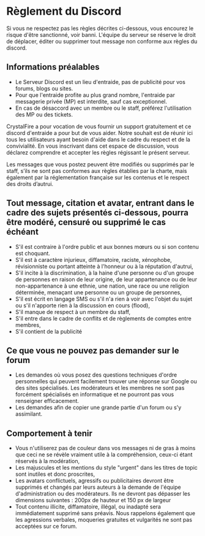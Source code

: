 # Règlement du Discord

Si vous ne respectez pas les règles décrites ci-dessous, vous encourez le risque d'être sanctionné, voir banni.
L'équipe du serveur se réserve le droit de déplacer, éditer ou supprimer tout message non conforme aux règles du discord.

## Informations préalables

- Le Serveur Discord est un lieu d'entraide, pas de publicité pour vos forums, blogs ou sites.
- Pour que l'entraide profite au plus grand nombre, l'entraide par messagerie privée (MP) est interdite, sauf cas exceptionnel.
- En cas de désaccord avec un membre ou le staff, préférez l'utilisation des MP ou des tickets.

CrystalFire a pour vocation de vous fournir un support gratuitement et ce discord d'entraide a pour but de vous aider. Notre souhait est de réunir ici tous les utilisateurs ayant besoin d'aide dans le cadre du respect et de la convivialité. En vous inscrivant dans cet espace de discussion, vous déclarez comprendre et accepter les règles régissant le présent serveur.

Les messages que vous postez peuvent être modifiés ou supprimés par le staff, s’ils ne sont pas conformes aux règles établies par la charte, mais également par la réglementation française sur les contenus et le respect des droits d’autrui. 

## Tout message, citation et avatar, entrant dans le cadre des sujets présentés ci-dessous, pourra être modéré, censuré ou supprimé le cas échéant
- S'il est contraire à l'ordre public et aux bonnes mœurs ou si son contenu est choquant.
- S'il est à caractère injurieux, diffamatoire, raciste, xénophobe, révisionniste ou portant atteinte à l'honneur ou à la réputation d'autrui,
- S'il incite à la discrimination, à la haine d'une personne ou d'un groupe de personnes en raison de leur origine, de leur appartenance ou de leur non-appartenance à une ethnie, une nation, une race ou une religion déterminée, menaçant une personne ou un groupe de personnes,
- S'il est écrit en langage SMS ou s'il n'a rien à voir avec l'objet du sujet ou s'il n'apporte rien à la discussion en cours (flood),
- S'il manque de respect à un membre du staff,
- S'il entre dans le cadre de conflits et de règlements de comptes entre membres,
- S'il contient de la publicité

## Ce que vous ne pouvez pas demander sur le forum

- Les demandes où vous posez des questions techniques d'ordre personnelles qui peuvent facilement trouver une réponse sur Google ou des sites spécialisés. Les modérateurs et les membres ne sont pas forcément spécialisés en informatique et ne pourront pas vous renseigner efficacement.
- Les demandes afin de copier une grande partie d'un forum ou s'y assimilant.

## Comportement à tenir

-  Vous n'utiliserez pas de couleur dans vos messages ni de gras à moins que ceci ne se révèle vraiment utile à la compréhension, ceux-ci étant réservés à la modération,
-  Les majuscules et les mentions du style "urgent" dans les titres de topic sont inutiles et donc proscrites,
-  Les avatars conflictuels, agressifs ou publicitaires devront être supprimés et changés par leurs auteurs à la demande de l'équipe d'administration ou des modérateurs. Ils ne devront pas dépasser les dimensions suivantes : 200px de hauteur et 150 px de largeur
-  Tout contenu illicite, diffamatoire, illégal, ou inadapté sera immédiatement supprimé sans préavis. Nous rappelons également que les agressions verbales, moqueries gratuites et vulgarités ne sont pas acceptées sur ce forum.
